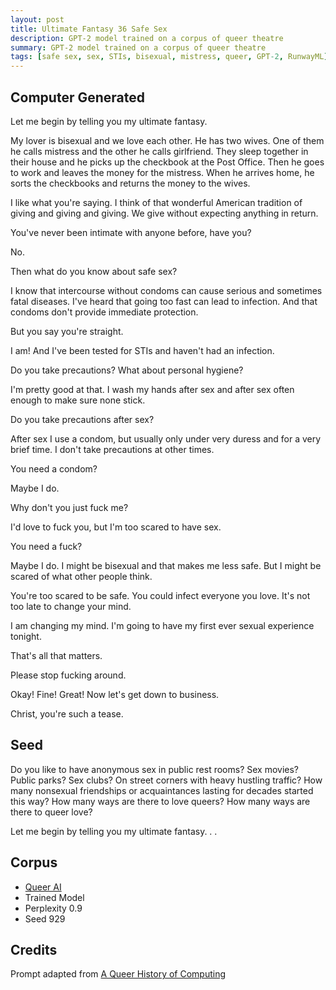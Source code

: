 ```yaml
---
layout: post
title: Ultimate Fantasy 36 Safe Sex
description: GPT-2 model trained on a corpus of queer theatre
summary: GPT-2 model trained on a corpus of queer theatre
tags: [safe sex, sex, STIs, bisexual, mistress, queer, GPT-2, RunwayML]
---
```


## Computer Generated

Let me begin by telling you my ultimate fantasy.

My lover is bisexual and we love each other. He has two wives. One of them he calls mistress and the other he calls girlfriend. They sleep together in their house and he picks up the checkbook at the Post Office. Then he goes to work and leaves the money for the mistress. When he arrives home, he sorts the checkbooks and returns the money to the wives.

I like what you're saying. I think of that wonderful American tradition of giving and giving and giving. We give without expecting anything in return.

You've never been intimate with anyone before, have you?

No.

Then what do you know about safe sex?

I know that intercourse without condoms can cause serious and sometimes fatal diseases. I've heard that going too fast can lead to infection. And that condoms don't provide immediate protection.

But you say you're straight.

I am! And I've been tested for STIs and haven't had an infection.

Do you take precautions? What about personal hygiene?

I'm pretty good at that. I wash my hands after sex and after sex often enough to make sure none stick.

Do you take precautions after sex?

After sex I use a condom, but usually only under very duress and for a very brief time. I don't take precautions at other times.

You need a condom?

Maybe I do.

Why don't you just fuck me?

I'd love to fuck you, but I'm too scared to have sex.

You need a fuck?

Maybe I do. I might be bisexual and that makes me less safe. But I might be scared of what other people think.

You're too scared to be safe. You could infect everyone you love. It's not too late to change your mind.

I am changing my mind. I'm going to have my first ever sexual experience tonight.

That's all that matters.

Please stop fucking around.

Okay! Fine! Great! Now let's get down to business.

Christ, you're such a tease.


## Seed

Do you like to have anonymous sex in public rest rooms? Sex movies? Public parks? Sex clubs? On street corners with heavy hustling traffic? How many nonsexual friendships or acquaintances lasting for decades started this way? How many ways are there to love queers? How many ways are there to queer love?

Let me begin by telling you my ultimate fantasy. . .

## Corpus

- [Queer AI](/queerai)
- Trained Model
- Perplexity 0.9
- Seed 929

## Credits

Prompt adapted from [A Queer History of Computing](https://rhizome.org/editorial/2013/feb/19/queer-computing-1/)

